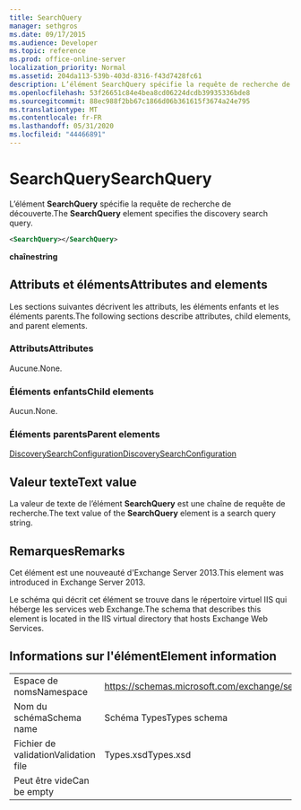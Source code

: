 ```yaml
---
title: SearchQuery
manager: sethgros
ms.date: 09/17/2015
ms.audience: Developer
ms.topic: reference
ms.prod: office-online-server
localization_priority: Normal
ms.assetid: 204da113-539b-403d-8316-f43d7428fc61
description: L’élément SearchQuery spécifie la requête de recherche de découverte.
ms.openlocfilehash: 53f26651c84e4bea8cd06224dcdb39935336bde8
ms.sourcegitcommit: 88ec988f2bb67c1866d06b361615f3674a24e795
ms.translationtype: MT
ms.contentlocale: fr-FR
ms.lasthandoff: 05/31/2020
ms.locfileid: "44466891"
---
```

# <a name="searchquery"></a><span data-ttu-id="8dc20-103">SearchQuery</span><span class="sxs-lookup"><span data-stu-id="8dc20-103">SearchQuery</span></span>

<span data-ttu-id="8dc20-104">L’élément **SearchQuery** spécifie la requête de recherche de découverte.</span><span class="sxs-lookup"><span data-stu-id="8dc20-104">The **SearchQuery** element specifies the discovery search query.</span></span> 
  
```XML
<SearchQuery></SearchQuery>
```

 <span data-ttu-id="8dc20-105">**chaîne**</span><span class="sxs-lookup"><span data-stu-id="8dc20-105">**string**</span></span>
## <a name="attributes-and-elements"></a><span data-ttu-id="8dc20-106">Attributs et éléments</span><span class="sxs-lookup"><span data-stu-id="8dc20-106">Attributes and elements</span></span>

<span data-ttu-id="8dc20-107">Les sections suivantes décrivent les attributs, les éléments enfants et les éléments parents.</span><span class="sxs-lookup"><span data-stu-id="8dc20-107">The following sections describe attributes, child elements, and parent elements.</span></span>
  
### <a name="attributes"></a><span data-ttu-id="8dc20-108">Attributs</span><span class="sxs-lookup"><span data-stu-id="8dc20-108">Attributes</span></span>

<span data-ttu-id="8dc20-109">Aucune.</span><span class="sxs-lookup"><span data-stu-id="8dc20-109">None.</span></span>
  
### <a name="child-elements"></a><span data-ttu-id="8dc20-110">Éléments enfants</span><span class="sxs-lookup"><span data-stu-id="8dc20-110">Child elements</span></span>

<span data-ttu-id="8dc20-111">Aucun.</span><span class="sxs-lookup"><span data-stu-id="8dc20-111">None.</span></span>
  
### <a name="parent-elements"></a><span data-ttu-id="8dc20-112">Éléments parents</span><span class="sxs-lookup"><span data-stu-id="8dc20-112">Parent elements</span></span>

[<span data-ttu-id="8dc20-113">DiscoverySearchConfiguration</span><span class="sxs-lookup"><span data-stu-id="8dc20-113">DiscoverySearchConfiguration</span></span>](discoverysearchconfiguration.md)
  
## <a name="text-value"></a><span data-ttu-id="8dc20-114">Valeur texte</span><span class="sxs-lookup"><span data-stu-id="8dc20-114">Text value</span></span>

<span data-ttu-id="8dc20-115">La valeur de texte de l’élément **SearchQuery** est une chaîne de requête de recherche.</span><span class="sxs-lookup"><span data-stu-id="8dc20-115">The text value of the **SearchQuery** element is a search query string.</span></span> 
  
## <a name="remarks"></a><span data-ttu-id="8dc20-116">Remarques</span><span class="sxs-lookup"><span data-stu-id="8dc20-116">Remarks</span></span>

<span data-ttu-id="8dc20-117">Cet élément est une nouveauté d'Exchange Server 2013.</span><span class="sxs-lookup"><span data-stu-id="8dc20-117">This element was introduced in Exchange Server 2013.</span></span>
  
<span data-ttu-id="8dc20-118">Le schéma qui décrit cet élément se trouve dans le répertoire virtuel IIS qui héberge les services web Exchange.</span><span class="sxs-lookup"><span data-stu-id="8dc20-118">The schema that describes this element is located in the IIS virtual directory that hosts Exchange Web Services.</span></span>
  
## <a name="element-information"></a><span data-ttu-id="8dc20-119">Informations sur l'élément</span><span class="sxs-lookup"><span data-stu-id="8dc20-119">Element information</span></span>

|||
|:-----|:-----|
|<span data-ttu-id="8dc20-120">Espace de noms</span><span class="sxs-lookup"><span data-stu-id="8dc20-120">Namespace</span></span>  <br/> |https://schemas.microsoft.com/exchange/services/2006/types  <br/> |
|<span data-ttu-id="8dc20-121">Nom du schéma</span><span class="sxs-lookup"><span data-stu-id="8dc20-121">Schema name</span></span>  <br/> |<span data-ttu-id="8dc20-122">Schéma Types</span><span class="sxs-lookup"><span data-stu-id="8dc20-122">Types schema</span></span>  <br/> |
|<span data-ttu-id="8dc20-123">Fichier de validation</span><span class="sxs-lookup"><span data-stu-id="8dc20-123">Validation file</span></span>  <br/> |<span data-ttu-id="8dc20-124">Types.xsd</span><span class="sxs-lookup"><span data-stu-id="8dc20-124">Types.xsd</span></span>  <br/> |
|<span data-ttu-id="8dc20-125">Peut être vide</span><span class="sxs-lookup"><span data-stu-id="8dc20-125">Can be empty</span></span>  <br/> ||
   

